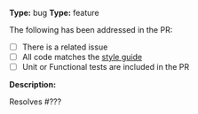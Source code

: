 **Type:** bug
**Type:** feature
<!-- delete one -->

The following has been addressed in the PR:

* [ ] There is a related issue
* [ ] All code matches the [style guide](https://github.com/dojo/meta/blob/master/STYLE.md)
* [ ] Unit or Functional tests are included in the PR

**Description:**

Resolves #???
